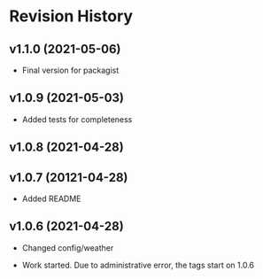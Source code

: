 Revision History
===================

v1.1.0 (2021-05-06)
-------------------

* Final version for packagist 



v1.0.9 (2021-05-03)
-------------------

* Added tests for completeness



v1.0.8 (2021-04-28)
-------------------




v1.0.7 (20121-04-28)
-------------------
* Added README


v1.0.6 (2021-04-28)
------------------
* Changed config/weather



* Work started. Due to administrative error, the tags start on 1.0.6
